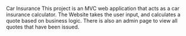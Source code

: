 Car Insurance
This project is an MVC web application that acts as a car insurance calculator.
The Website takes the user input, and calculates a quote based on business logic.
There is also an admin page to view all quotes that have been issued.
